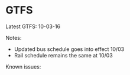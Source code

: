 # GTFS

Latest GTFS: 10-03-16

Notes:
   * Updated bus schedule goes into effect 10/03
   * Rail schedule remains the same at 10/03

Known issues:
   
   
